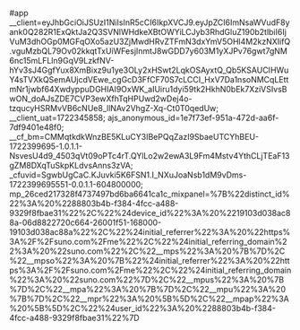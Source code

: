 #app
__client=eyJhbGciOiJSUzI1NiIsInR5cCI6IkpXVCJ9.eyJpZCI6ImNsaWVudF8yank0Q282R1ExQktJa2Q3SVNlWHdkeXBtOWYiLCJyb3RhdGluZ190b2tlbiI6IjVuM3dhOGp0MGFqOXo5azU3ZjMwdHRvZTFmN3dxYmV5OHl4M2kzNXIifQ.vguMzbQL79Ov02kkqtTxUiWFesjInmtJ8wGDD7y603M1yXJPv76gwt7gNM6nc15mLFLln9GqV9LzkfNV-hYv3sJ4GgfYux8XmBixz9u1ye3OLy2xHSwt2LqkOSAyxtQ_Qb5KSAUCIHWuY4sTVXkQSemAUjcdVEwe_cgGcD3FfCF70S7cLCCI_HxV7Da1nsoNMCqLEttmNr1jwbf64XwdyppuDGHIAI9OxWK_aIUiru1dyi59tk2HkhN0bEk7XziVSIvsBwON_doAJsZDE7CVP3ewXfhTqHPUwd2wDej4o-tzqucyHSRMvVB6cNUe8_llNAv2VhgZ-Xq-Ct0T0qedUw; __client_uat=1722345858; ajs_anonymous_id=1e7f73ef-951a-472d-aa6f-7df9401e48f0; __cf_bm=CMMqtkdkWnzBE5KLuCY3IBePQqZazI9SbaeUTCYhBEU-1722399695-1.0.1.1-NsvesU4d9_4503qVt09oPTc4rT.QYlLo2w2ewA3L9Fm4Mstv4YthCLjTEaF13gZM8DXqTuSkpKLdvsAnns3zVA; _cfuvid=SgwbUgCaC.KJuvki5K6FSN1.I_NXuJoaNsb1dM9vDms-1722399695551-0.0.1.1-604800000; mp_26ced217328f4737497bd6ba6641ca1c_mixpanel=%7B%22distinct_id%22%3A%20%2288803b4b-f384-4fcc-a488-9329f8fbae31%22%2C%22%24device_id%22%3A%20%2219103d038ac88a-06d8822720c664-26001f51-168000-19103d038ac88a%22%2C%22%24initial_referrer%22%3A%20%22https%3A%2F%2Fsuno.com%2Fme%22%2C%22%24initial_referring_domain%22%3A%20%22suno.com%22%2C%22__mps%22%3A%20%7B%7D%2C%22__mpso%22%3A%20%7B%22%24initial_referrer%22%3A%20%22https%3A%2F%2Fsuno.com%2Fme%22%2C%22%24initial_referring_domain%22%3A%20%22suno.com%22%7D%2C%22__mpus%22%3A%20%7B%7D%2C%22__mpa%22%3A%20%7B%7D%2C%22__mpu%22%3A%20%7B%7D%2C%22__mpr%22%3A%20%5B%5D%2C%22__mpap%22%3A%20%5B%5D%2C%22%24user_id%22%3A%20%2288803b4b-f384-4fcc-a488-9329f8fbae31%22%7D